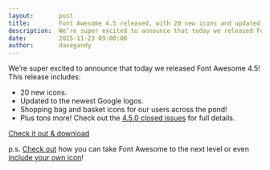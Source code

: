 ```yaml
---
layout:       post
title:        Font Awesome 4.5 released, with 20 new icons and updated Google logos
description:  We’re super excited to announce that today we released Font Awesome 4.5!
date:         2015-11-23 09:00:00
author:       davegandy
---
```


We’re super excited to announce that today we released Font Awesome 4.5! This release includes:

- 20 new icons.
- Updated to the newest Google logos.
- Shopping bag and basket icons for our users across the pond!
- Plus tons more! Check out the [4.5.0 closed issues](https://github.com/FortAwesome/Font-Awesome/issues?q=milestone%3A4.5.0+is%3Aclosed) for full details.

[Check it out & download](http://fontawesome.io/)

p.s. [Check out](https://medium.com/@fonticons/level-up-your-font-awesome-1d8099610ae6) how you can take Font Awesome to the next level or even [include your own icon](https://medium.com/@fonticons/missing-an-icon-want-to-add-you-logo-25cc91431f4)!
